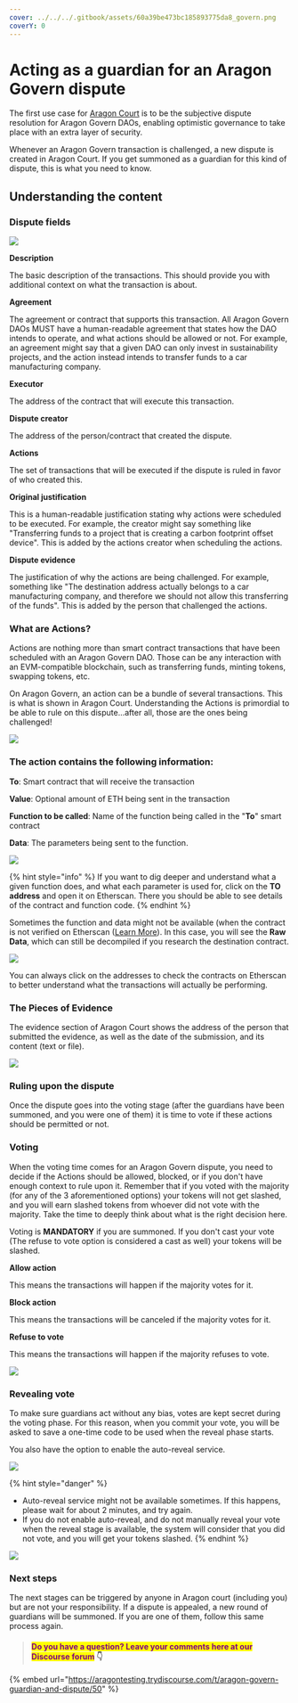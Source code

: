 ```yaml
---
cover: ../../../.gitbook/assets/60a39be473bc185893775da8_govern.png
coverY: 0
---
```


# Acting as a guardian for an Aragon Govern dispute

The first use case for [Aragon Court](../aragon-court/) is to be the subjective dispute resolution for Aragon Govern DAOs, enabling optimistic governance to take place with an extra layer of security.

Whenever an Aragon Govern transaction is challenged, a new dispute is created in Aragon Court. If you get summoned as a guardian for this kind of dispute, this is what you need to know.

## Understanding the content

### **Dispute fields**

![](https://d33v4339jhl8k0.cloudfront.net/docs/assets/5c98a4fe0428633d2cf3fcf7/images/6113a430766e8844fc34f656/file-WrG7lYSfrJ.png)

**Description**

The basic description of the transactions. This should provide you with additional context on what the transaction is about.

**Agreement**

The agreement or contract that supports this transaction. All Aragon Govern DAOs MUST have a human-readable agreement that states how the DAO intends to operate, and what actions should be allowed or not. For example, an agreement might say that a given DAO can only invest in sustainability projects, and the action instead intends to transfer funds to a car manufacturing company.

**Executor**

The address of the contract that will execute this transaction.

**Dispute creator**

The address of the person/contract that created the dispute.

**Actions**

The set of transactions that will be executed if the dispute is ruled in favor of who created this.

**Original justification**

This is a human-readable justification stating why actions were scheduled to be executed. For example, the creator might say something like "Transferring funds to a project that is creating a carbon footprint offset device". This is added by the actions creator when scheduling the actions.

**Dispute evidence**

The justification of why the actions are being challenged. For example, something like "The destination address actually belongs to a car manufacturing company, and therefore we should not allow this transferring of the funds". This is added by the person that challenged the actions.

### **What are Actions?**

Actions are nothing more than smart contract transactions that have been scheduled with an Aragon Govern DAO. Those can be any interaction with an EVM-compatible blockchain, such as transferring funds, minting tokens, swapping tokens, etc.

On Aragon Govern, an action can be a bundle of several transactions. This is what is shown in Aragon Court. Understanding the Actions is primordial to be able to rule on this dispute...after all, those are the ones being challenged!

![](https://d33v4339jhl8k0.cloudfront.net/docs/assets/5c98a4fe0428633d2cf3fcf7/images/61139fe464a230081ba1e1d8/file-MUdTAgjhC3.png)

### The action contains the following information:

**To**: Smart contract that will receive the transaction

**Value**: Optional amount of ETH being sent in the transaction

**Function to be called**: Name of the function being called in the "**To**" smart contract

**Data**: The parameters being sent to the function.

![](https://d33v4339jhl8k0.cloudfront.net/docs/assets/5c98a4fe0428633d2cf3fcf7/images/6113a04bb37d837a3d0e2b5d/file-EGn7CGNTer.png)

{% hint style="info" %}
If you want to dig deeper and understand what a given function does, and what each parameter is used for, click on the **TO address** and open it on Etherscan. There you should be able to see details of the contract and function code.
{% endhint %}

Sometimes the function and data might not be available (when the contract is not verified on Etherscan ([Learn More](https://etherscan.io/verifyContract)). In this case, you will see the **Raw Data**, which can still be decompiled if you research the destination contract.

![](https://d33v4339jhl8k0.cloudfront.net/docs/assets/5c98a4fe0428633d2cf3fcf7/images/6113a0e26ffe270af2a97c43/file-xCv7UHQxZH.png)

You can always click on the addresses to check the contracts on Etherscan to better understand what the transactions will actually be performing.

### **The Pieces of Evidence**

The evidence section of Aragon Court shows the address of the person that submitted the evidence, as well as the date of the submission, and its content (text or file).

![](https://d33v4339jhl8k0.cloudfront.net/docs/assets/5c98a4fe0428633d2cf3fcf7/images/6113a7fd6ffe270af2a97c76/file-5Js1MtD8Up.png)

### Ruling upon the dispute

Once the dispute goes into the voting stage (after the guardians have been summoned, and you were one of them) it is time to vote if these actions should be permitted or not.

### **Voting**

When the voting time comes for an Aragon Govern dispute, you need to decide if the Actions should be allowed, blocked, or if you don't have enough context to rule upon it. Remember that if you voted with the majority (for any of the 3 aforementioned options) your tokens will not get slashed, and you will earn slashed tokens from whoever did not vote with the majority. Take the time to deeply think about what is the right decision here.

Voting is **MANDATORY** if you are summoned. If you don't cast your vote (The refuse to vote option is considered a cast as well) your tokens will be slashed.&#x20;

**Allow action**

This means the transactions will happen if the majority votes for it.

**Block action**

This means the transactions will be canceled if the majority votes for it.

**Refuse to vote**

This means the transactions will happen if the majority refuses to vote.

![](https://d33v4339jhl8k0.cloudfront.net/docs/assets/5c98a4fe0428633d2cf3fcf7/images/6113a830766e8844fc34f672/file-IxTy2xkH3b.png)

### **Revealing vote**

To make sure guardians act without any bias, votes are kept secret during the voting phase. For this reason, when you commit your vote, you will be asked to save a one-time code to be used when the reveal phase starts.

You also have the option to enable the auto-reveal service.&#x20;

![](https://d33v4339jhl8k0.cloudfront.net/docs/assets/5c98a4fe0428633d2cf3fcf7/images/6113a83f6ffe270af2a97c78/file-AfZaSlWkn6.png)

{% hint style="danger" %}
* Auto-reveal service might not be available sometimes. If this happens, please wait for about 2 minutes, and try again.
* If you do not enable auto-reveal, and do not manually reveal your vote when the reveal stage is available, the system will consider that you did not vote, and you will get your tokens slashed.
{% endhint %}

![](https://d33v4339jhl8k0.cloudfront.net/docs/assets/5c98a4fe0428633d2cf3fcf7/images/6113a872b55c2b04bf6dd4e7/file-2ebMDlmKLp.png)

### Next steps

The next stages can be triggered by anyone in Aragon court (including you) but are not your responsibility. If a dispute is appealed, a new round of guardians will be summoned. If you are one of them, follow this same process again.



> #### <mark style="color:purple;">Do you have a question? Leave your comments here at our Discourse forum</mark> 👇

{% embed url="https://aragontesting.trydiscourse.com/t/aragon-govern-guardian-and-dispute/50" %}
